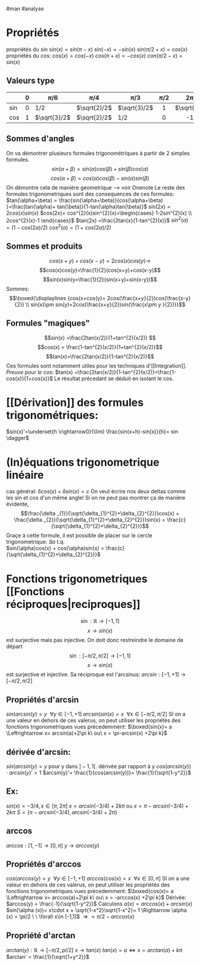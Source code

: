 #man #analyse
# Propriétés
propriétés du sin
$sin(x) =sin(\pi-x)$
$sin(-x) = -sin(x)$
$sin(\pi/2 +x) = cos(x)$
propriétés du cos:
$cos(x) = cos(-x)$
$cos(\pi + x) = -cos(x)$
$con(\pi/2-x)= sin(x)$
## Valeurs type
|     | 0   | $\pi/6$      |   $\pi/4$    | $\pi/3$      | $\pi/2$ |   $2\pi/3$   |
| --- | --- | ------------ |:------------:| ------------ |:-------:|:------------:|
| sin | 0   | 1/2          | $\sqrt{2}/2$ | $\sqrt{3}/2$ |    1    | $\sqrt{3}/2$ |
| cos | 1   | $\sqrt{3}/2$ | $\sqrt{2}/2$ | 1/2          |    0    |     -1/2     |
## Sommes d'angles
On va démontrer plusieurs formules trigonométriques à partir de 2 simples formules.
$$sin(\alpha+\beta) = sin(\alpha)cos(\beta) + sin(\beta)cos(\alpha)$$
$$cos(\alpha+\beta)=cos(\alpha)cos(\beta)-sin(\alpha)sin(\beta)$$
On démontre cela de manière geometrique --> voir Onenote
Le reste des formules trigonometriques sont des consequences de ces formules:
$tan(\alpha+\beta) = \frac{sin(\alpha+\beta)}{cos(\alpha+\beta) }=\frac{tan(\alpha)+ tan(\beta)}{1-tan(\alpha)tan(\beta)}$
$sin(2x) = 2cos(x)sin(x)$
$cos(2x)= cos^{2}(x)sin^{2}(x)=\begin{cases}
1-2sin^{2}(x) \\
2cos^{2}(x)-1
\end{cases}$
$tan(2x) =\frac{2tan(x}{1-tan^{2}(x)}$
$sin^{2}(\alpha) =(1-cos(2\alpha)/2)$
$cos^{2}(\alpha)=(1+cos(2\alpha)/2)$
## Sommes et produits
$$cos(x+y) + cos(x-y)= 2cos(x)cos(y)\rightarrow$$
$$cos(x)cos(y)=\frac{1}{2}(cos(x+y)+cos(x-y)$$
$$sin(x)sin(y=\frac{1}{2}(sin(x+y)+sin(x-y))$$
Sommes:
$$\boxed{\displaylines {cos(x+cos(y)= 2cos(\frac{x+y}{2})cos(\frac{x-y}{2})
\\
sin(x)\pm sin(y)=2cos(\frac{x+y}{2})sin(\frac{x\pm y }{2})}}$$
## Formules "magiques"
$$sin(x) =\frac{2tan(x/2)}{1+tan^{2}(x/2)} $$
$$cos(x) = \frac{1-tan^{2}(x/2)}{1+tan^{2}(x/2)}$$
$$tan(x)=\frac{2tan(x/2)}{1-tan^{2}(x/2)}$$
Ces formules sont notamment utiles pour les techniques d'[[Integration]].
_Preuve pour le cos_: 
$tan(x) =\frac{2tan(x/2)}{1-tan^{2}(x/2)}=\frac{1-cos(x)}{1+cos(x)}$
Le résultat précedant se déduit en isolant le cos.
# [[Dérivation]] des formules trigonométriques:
$sin(x)'=\underset{h \rightarrow0}{\lim} \frac{sin(x+h)-sin(x)}{h}= sin \dagger$
# (In)équations trigonometrique linéaire
cas général: $\delta cos(x) + \delta sin(x) =c$
On veut écrire nos deux deltas comme les sin et cos d'un même angle!
Si on ne peut pas montrer ça de manière évidente,
$$\frac{\delta _{1}}{\sqrt{\delta_{1}^{2}+\delta_{2}^{2}}}cos(x) + \frac{\delta _{2}}{\sqrt{\delta_{1}^{2}+\delta_{2}^{2}}}sin(x) = \frac{c}{\sqrt{\delta_{1}^{2}+\delta_{2}^{2}}}$$
Graçe à cette formule, il est possible de placer sur le cercle trigonometrique:
$\exists \alpha$ t.q.  
$sin(\alpha)cos(x) + cos(\alpha)sin(x) = \frac{c}{\sqrt{\delta_{1}^{2}+\delta_{2}^{2}}}$
# Fonctions trigonometriques [[Fonctions réciproques|reciproques]]
$$\sin :\mathbb{R}\to[-1,1]$$
$$x\to sin(x)$$
est surjective mais pas injective. On doit donc restreindre le domaine de départ
$$\sin :[-\pi/2,\pi/2]\to[-1,1]$$
$$x\to sin(x)$$
est surjective et injective.
Sa réciproque est l'arcsinus:
$arcsin:[-1,+1]\to[-\pi/2,\pi/2]$
## Propriétés d'arcsin
$sin(arcsin(y)=y\ \ \forall y \in [-1,+1]$
$arcsin(sin(x)=x\ \ \forall x \in [-\pi/2,\pi/2]$
SI on a une valeur en dehors de ces valerus, on peut utiliser les propriétés des fonctions trigonometriques vues précedemment:
$\boxed{sin(x)= a \Leftrightarrow x= arcsin(a)+2\pi k\ ou\ x = \pi-arcsin(x) +2\pi k}$
## dérivée d'arcsin:
$sin(arcsin(y)= y$ pour y dans $]-1,1[$.
dérivée par rapport à y
$cos(arcsin(y))\cdot arcsin(y)'= 1$
$arcsin(y)'= \frac{1}{cos(arcsin(y))}= \frac{1}{\sqrt{1-y^2}}$
## Ex:
$sin(x)=-3/4, x\in [\pi, 2\pi]$
$x = arcsin(-3/4 )+ 2k\pi$ ou $x = \pi - arcsin(-3/4)+ 2k \pi$
$S=\{ \pi-arcsin(-3/4),arcsin(-3/4)+2\pi\}$
## arccos
$arccos:[1,-1]\to[0,\pi]$
$y\to arccos(y)$

## Propriétés d'arccos
$cos(arccos(y)=y\ \ \forall y \in [-1,+1]$
$arccos(cos(x)=x\ \ \forall x \in [0,\pi]$
SI on a une valeur en dehors de ces valerus, on peut utiliser les propriétés des fonctions trigonometriques vues précedemment:
$\boxed{cos(x)= a \Leftrightarrow x= arccos(a)+2\pi k\ ou\ x = -arccos(x) +2\pi k}$
Dérivée:
$arccos(y) = \frac{-1}{\sqrt{1-y^2}}$
Calculons $\alpha (x) = arccos(x) + arcsin(x)$
$sin(\alpha (x))= x\cdot x + \sqrt{1-x^2}\sqrt{1-x^2}= 1 \Rightarrow \alpha (x) = \pi/2  \ \ \forall x\in [-1,1]$
$\Rightarrow = \pi/2-arccos(x)$
## Propriété d'arctan
$arctan(y):\mathbb{R} \to [-\pi /2, pi/2]$
$x\longrightarrow tan(x)$
$tan(x)=a \Leftrightarrow x = arctan(a) + k\pi$
$arctan' = \frac{1}{\sqrt{1+y^2}}$